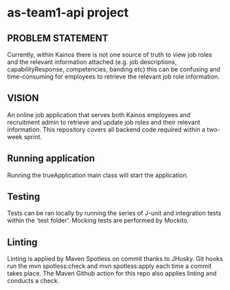 <h1>as-team1-api project</h1>

<h2>PROBLEM STATEMENT</h2>
<p>Currently, within Kainos there is not one source of truth
to view job roles and the relevant information attached
(e.g. job descriptions, capabilityResponse, competencies, banding etc)
this can be confusing and time-consuming for employees to retrieve
the relevant job role information.</p>

<h2>VISION</h2>
<p>An online job application that serves both Kainos employees and
recruitment admin to retrieve and update job roles and their relevant information.
This repository covers all backend code required within a two-week sprint. </p>

<h2>Running application</h2>
Running the trueApplication main class will start the application.


<h2>Testing</h2>
Tests can be ran locally by running the series of
J-unit and integration tests within the 'test folder'.
Mocking tests are performed by Mockito.

<h2>Linting</h2>
Linting is applied by Maven Spotless on commit thanks to JHusky.
Git hooks run the mvn spotless:check and mvn spotless:apply each time a commit takes place.
The Maven Github action for this repo also applies linting and conducts a check.
